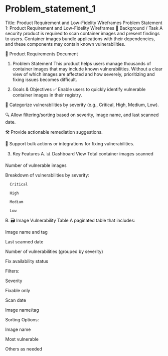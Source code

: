 # Problem_statement_1

Title: Product Requirement and Low-Fidelity Wireframes
Problem Statement 1: Product Requirement and Low-Fidelity Wireframes
📘 Background / Task
A security product is required to scan container images and present findings to users.
Container images bundle applications with their dependencies, and these components may contain known vulnerabilities.

📄 Product Requirements Document
1. Problem Statement
This product helps users manage thousands of container images that may include known vulnerabilities.
Without a clear view of which images are affected and how severely, prioritizing and fixing issues becomes difficult.

2. Goals & Objectives
✅ Enable users to quickly identify vulnerable container images in their registry.

🧮 Categorize vulnerabilities by severity (e.g., Critical, High, Medium, Low).

🔍 Allow filtering/sorting based on severity, image name, and last scanned date.

🛠️ Provide actionable remediation suggestions.

🔄 Support bulk actions or integrations for fixing vulnerabilities.

3. Key Features
A. 📊 Dashboard View
Total container images scanned

Number of vulnerable images

Breakdown of vulnerabilities by severity:
      
      Critical
      
      High
      
      Medium
      
      Low

B. 🗃️ Image Vulnerability Table
A paginated table that includes:

Image name and tag

Last scanned date

Number of vulnerabilities (grouped by severity)

Fix availability status

Filters:

Severity

Fixable only

Scan date

Image name/tag

Sorting Options:

Image name

Most vulnerable

Others as needed
